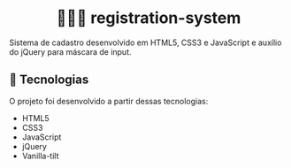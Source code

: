<h1 align="center">
  👩🏻‍💻 registration-system
</h1>

<p>
  Sistema de cadastro desenvolvido em HTML5, CSS3 e JavaScript e auxílio do jQuery para máscara de input.
</p>

## 🚀 Tecnologias

O projeto foi desenvolvido a partir dessas tecnologias:

- HTML5
- CSS3
- JavaScript
- jQuery
- Vanilla-tilt


